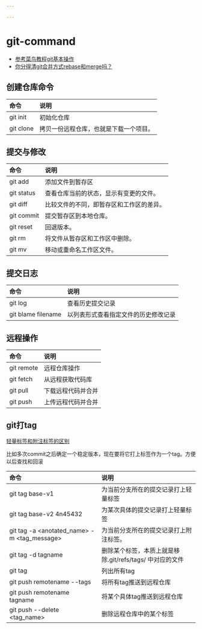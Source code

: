```yaml
---

---
```

# git-command
- [参考菜鸟教程git基本操作](https://www.runoob.com/git/git-basic-operations.html)
- [你分得清git合并方式rebase和merge吗？](https://www.cnblogs.com/FraserYu/p/11192840.html)

## 创建仓库命令

|命令|说明|
|:---|:---|
|git init|初始化仓库|
|git clone|拷贝一份远程仓库，也就是下载一个项目。|

## 提交与修改

|命令|说明|
|:---|:---|
|git add|添加文件到暂存区|
|git status|查看仓库当前的状态，显示有变更的文件。|
|git diff|比较文件的不同，即暂存区和工作区的差异。|
|git commit|提交暂存区到本地仓库。|
|git reset|回退版本。|
|git rm|将文件从暂存区和工作区中删除。|
|git mv|移动或重命名工作区文件。|

## 提交日志

|命令|说明|
|:---|:---|
|git log|查看历史提交记录|
|git blame filename|以列表形式查看指定文件的历史修改记录|

## 远程操作

|命令|说明|
|:---|:---|
|git remote|远程仓库操作|
|git fetch|从远程获取代码库|
|git pull|下载远程代码并合并|
|git push|上传远程代码并合并|

## git打tag
[轻量标签和附注标签的区别](https://blog.csdn.net/qq_21746331/article/details/120776710)

比如多次commit之后确定一个稳定版本，现在要将它打上标签作为一个tag。方便以后查找和回滚

|命令|说明|
|:---|:---|
|git tag base-v1| 为当前分支所在的提交记录打上轻量标签|
|git tag base-v2 4n45432 |为某次具体的提交记录打上轻量标签|
|git tag -a <anotated_name> -m <tag_message>|为当前分支所在的提交记录打上附注标签。|
|git tag -d tagname |删除某个标签，本质上就是移除.git/refs/tags/ 中对应的文件|
|git tag |列出所有tag|
|git push remotename --tags |将所有tag推送到远程仓库|
|git push remotename tagname |将某个具体tag推送到远程仓库|
|git push <remote> --delete <tag_name> |删除远程仓库中的某个标签|
